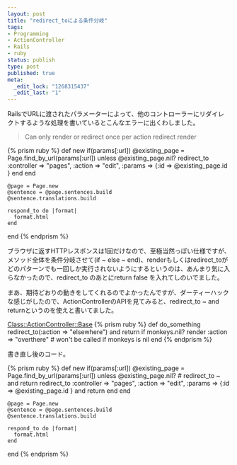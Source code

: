 ```yaml
--- 
layout: post
title: "redirect_toによる条件分岐"
tags: 
- Programming
- ActionController
- Rails
- ruby
status: publish
type: post
published: true
meta: 
  _edit_lock: "1268315437"
  _edit_last: "1"
---
```

RailsでURLに渡されたパラメーターによって、他のコントローラーにリダイレクトするような処理を書いているとこんなエラーに出くわしました。

<blockquote>Can only render or redirect once per action redirect  render</blockquote>

{% prism ruby %}
  def new
    if(params[:url])
      @existing_page = Page.find_by_url(params[:url])
      unless @existing_page.nil? 
        redirect_to :controller => "pages",
                  :action => "edit",
                  :params => {:id => @existing_page.id } 
      end
    end
    
    @page = Page.new
    @sentence = @page.sentences.build
    @sentence.translations.build
    
    respond_to do |format|
      format.html 
    end
  end
{% endprism %}


ブラウザに返すHTTPレスポンスは1回だけなので、至極当然っぽい仕様ですが、メソッド全体を条件分岐させて(if ~ else ~ end)、renderもしくはredirect_toがどのパターンでも一回しか実行されないようにするというのは、あんまり気に入らなかったので、redirect_to のあとにreturn false を入れてしのいでました。

まあ、期待どおりの動きをしてくれるのでよかったんですが、ダーティーハックな感じがしたので、ActionControllerのAPIを見てみると、redirect_to ~ and returnというのを使えと書いてました。

[Class::ActionController::Base](http://api.rubyonrails.org/classes/ActionController/Base.html)
{% prism ruby %}
  def do_something
    redirect_to(:action => "elsewhere") and return if monkeys.nil?
    render :action => "overthere" # won't be called if monkeys is nil
  end
{% endprism %}

書き直し後のコード。

{% prism ruby %}
  def new
    if(params[:url])
      @existing_page = Page.find_by_url(params[:url])
      unless @existing_page.nil? 
        # redirect_to ~ and return
        redirect_to :controller => "pages",
                  :action => "edit",
                  :params => {:id => @existing_page.id }  and return
      end
    end
    
    @page = Page.new
    @sentence = @page.sentences.build
    @sentence.translations.build
    
    respond_to do |format|
      format.html 
    end
  end
{% endprism %}
